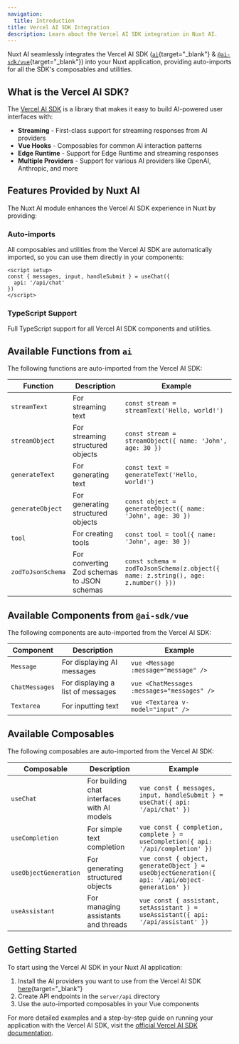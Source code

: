 ```yaml
---
navigation:
  title: Introduction
title: Vercel AI SDK Integration
description: Learn about the Vercel AI SDK integration in Nuxt AI.
---
```


Nuxt AI seamlessly integrates the Vercel AI SDK ([`ai`](https://sdk.vercel.ai/docs/ai-sdk-core/overview){target="_blank"} & [`@ai-sdk/vue`](https://sdk.vercel.ai/docs/getting-started/nuxt#running-your-application){target="_blank"}) into your Nuxt application, providing auto-imports for all the SDK's composables and utilities.

## What is the Vercel AI SDK?

The [Vercel AI SDK](https://sdk.vercel.ai/) is a library that makes it easy to build AI-powered user interfaces with:

- **Streaming** - First-class support for streaming responses from AI providers
- **Vue Hooks** - Composables for common AI interaction patterns
- **Edge Runtime** - Support for Edge Runtime and streaming responses
- **Multiple Providers** - Support for various AI providers like OpenAI, Anthropic, and more

## Features Provided by Nuxt AI

The Nuxt AI module enhances the Vercel AI SDK experience in Nuxt by providing:

### Auto-imports

All composables and utilities from the Vercel AI SDK are automatically imported, so you can use them directly in your components:

```vue [components/AiChat.vue]
<script setup>
const { messages, input, handleSubmit } = useChat({
  api: '/api/chat'
})
</script>
```

### TypeScript Support

Full TypeScript support for all Vercel AI SDK components and utilities.

## Available Functions from `ai`

The following functions are auto-imported from the Vercel AI SDK:

| Function | Description | Example |
|----------|-------------|---------|
| `streamText` | For streaming text | ```const stream = streamText('Hello, world!')``` |
| `streamObject` | For streaming structured objects | ```const stream = streamObject({ name: 'John', age: 30 })``` |
| `generateText` | For generating text | ```const text = generateText('Hello, world!')``` |
| `generateObject` | For generating structured objects | ```const object = generateObject({ name: 'John', age: 30 })``` |
| `tool` | For creating tools | ```const tool = tool({ name: 'John', age: 30 })``` |
| `zodToJsonSchema` | For converting Zod schemas to JSON schemas | ```const schema = zodToJsonSchema(z.object({ name: z.string(), age: z.number() }))``` |

## Available Components from `@ai-sdk/vue`

The following components are auto-imported from the Vercel AI SDK:

| Component | Description | Example |
|-----------|-------------|---------|
| `Message` | For displaying AI messages | ```vue <Message :message="message" />``` |
| `ChatMessages` | For displaying a list of messages | ```vue <ChatMessages :messages="messages" />``` |
| `Textarea` | For inputting text | ```vue <Textarea v-model="input" />``` |

## Available Composables

The following composables are auto-imported from the Vercel AI SDK:

| Composable | Description | Example |
|------------|-------------|---------|
| `useChat` | For building chat interfaces with AI models | ```vue const { messages, input, handleSubmit } = useChat({ api: '/api/chat' })``` |
| `useCompletion` | For simple text completion | ```vue const { completion, complete } = useCompletion({ api: '/api/completion' })``` |
| `useObjectGeneration` | For generating structured objects | ```vue const { object, generateObject } = useObjectGeneration({ api: '/api/object-generation' })``` |
| `useAssistant` | For managing assistants and threads | ```vue const { assistant, setAssistant } = useAssistant({ api: '/api/assistant' })``` |

## Getting Started

To start using the Vercel AI SDK in your Nuxt AI application:

1. Install the AI providers you want to use from the Vercel AI SDK [here](https://sdk.vercel.ai/docs/getting-started/nuxt#installing-ai-providers){target="_blank"}
2. Create API endpoints in the `server/api` directory
3. Use the auto-imported composables in your Vue components

For more detailed examples and a step-by-step guide on running your application with the Vercel AI SDK, visit the [official Vercel AI SDK documentation](https://sdk.vercel.ai/docs/getting-started/nuxt#running-your-application).
